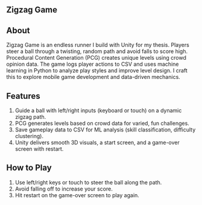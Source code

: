 ## Zigzag Game


## About
Zigzag Game is an endless runner I build with Unity for my thesis. Players steer a ball through a twisting, random path and avoid falls to score high. Procedural Content Generation (PCG) creates unique levels using crowd opinion data. The game logs player actions to CSV and uses machine learning in Python to analyze play styles and improve level design. I craft this to explore mobile game development and data-driven mechanics.


## Features
1. Guide a ball with left/right inputs (keyboard or touch) on a dynamic zigzag path.  
2. PCG generates levels based on crowd data for varied, fun challenges.  
3. Save gameplay data to CSV for ML analysis (skill classification, difficulty clustering).  
4. Unity delivers smooth 3D visuals, a start screen, and a game-over screen with restart.


## How to Play
1. Use left/right keys or touch to steer the ball along the path.  
2. Avoid falling off to increase your score.  
3. Hit restart on the game-over screen to play again.

